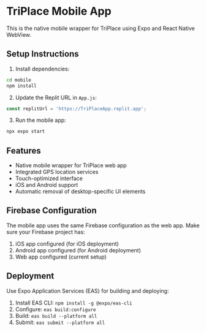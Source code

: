 # TriPlace Mobile App

This is the native mobile wrapper for TriPlace using Expo and React Native WebView.

## Setup Instructions

1. Install dependencies:
```bash
cd mobile
npm install
```

2. Update the Replit URL in `App.js`:
```javascript
const replitUrl = 'https://TriPlaceApp.replit.app';
```

3. Run the mobile app:
```bash
npx expo start
```

## Features

- Native mobile wrapper for TriPlace web app
- Integrated GPS location services
- Touch-optimized interface
- iOS and Android support
- Automatic removal of desktop-specific UI elements

## Firebase Configuration

The mobile app uses the same Firebase configuration as the web app. Make sure your Firebase project has:

1. iOS app configured (for iOS deployment)
2. Android app configured (for Android deployment)
3. Web app configured (current setup)

## Deployment

Use Expo Application Services (EAS) for building and deploying:

1. Install EAS CLI: `npm install -g @expo/eas-cli`
2. Configure: `eas build:configure`
3. Build: `eas build --platform all`
4. Submit: `eas submit --platform all`